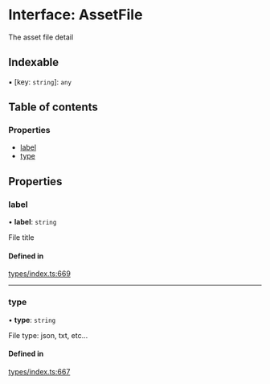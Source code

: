 # Interface: AssetFile

The asset file detail

## Indexable

▪ [key: `string`]: `any`

## Table of contents

### Properties

- [label](AssetFile.md#label)
- [type](AssetFile.md#type)

## Properties

### label

• **label**: `string`

File title

#### Defined in

[types/index.ts:669](https://github.com/nevermined-io/react-components/blob/30ea341/catalog/src/types/index.ts#L669)

___

### type

• **type**: `string`

File type: json, txt, etc...

#### Defined in

[types/index.ts:667](https://github.com/nevermined-io/react-components/blob/30ea341/catalog/src/types/index.ts#L667)
